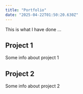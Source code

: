 ```yaml
---
title: "Portfolio"
date: "2025-04-22T01:50:20.630Z"
---
```



This is what I have done …


## Project 1

Some info about project 1


## Project 2

Some info about project 2

